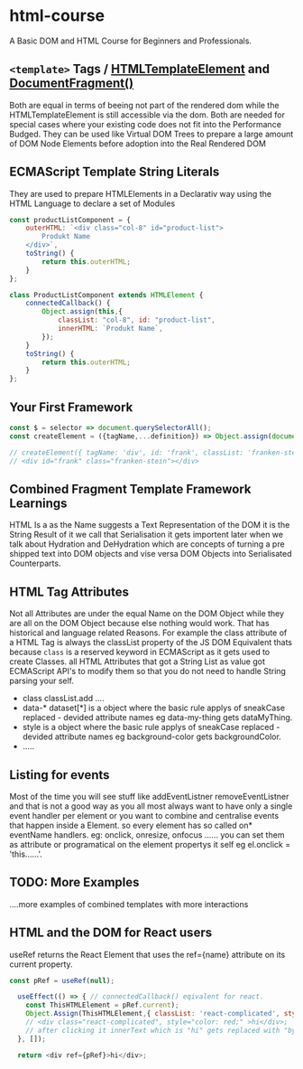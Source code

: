 # html-course
A Basic DOM and HTML Course for Beginners and Professionals.


## ```<template>``` Tags / [HTMLTemplateElement](https://developer.mozilla.org/de/docs/Web/API/HTMLTemplateElement) and [DocumentFragment()](https://developer.mozilla.org/en-US/docs/Web/API/Document/createDocumentFragment)
Both are equal in terms of beeing not part of the rendered dom while the HTMLTemplateElement is still accessible via the dom.
Both are needed for special cases where your existing code does not fit into the Performance Budged. They can be used like Virtual DOM Trees to prepare a large amount of DOM Node Elements before adoption into the Real Rendered DOM



## ECMAScript Template String Literals
They are used to prepare HTMLElements in a Declarativ way using the HTML Language to declare a set of Modules

```js
const productListComponent = { 
    outerHTML: `<div class="col-8" id="product-list"> 
        Produkt Name                        
    </div>`,
    toString() {
        return this.outerHTML;
    }
};

class ProductListComponent extends HTMLElement {
    connectedCallback() {
        Object.assign(this,{
            classList: "col-8", id: "product-list",
            innerHTML: `Produkt Name`,
        });
    }
    toString() {
        return this.outerHTML;
    }
};
````

## Your First Framework

```js
const $ = selector => document.querySelectorAll();
const createElement = ({tagName,...definition}) => Object.assign(document.createElement(tagName),definition,{ toString(){return this.outerHTML;} });

// createElement({ tagName: 'div', id: 'frank', classList: 'franken-stein'})
// <div id=​"frank" class=​"franken-stein">​</div>​

```


## Combined Fragment Template Framework Learnings

HTML Is a as the Name suggests a Text Representation of the DOM it is the String Result of it we call that Serialisation it gets importent later when we talk about Hydration and DeHydration which are concepts of turning a pre shipped text into DOM objects and vise versa DOM Objects into Serialisated Counterparts.

## HTML Tag Attributes
Not all Attributes are under the equal Name on the DOM Object while they are all on the DOM Object because else nothing would work. That has historical and language related Reasons.
For example the class attribute of a HTML Tag is always the classList property of the JS DOM Equivalent thats because ```class``` is a reserved keyword in ECMAScript as it gets used to create Classes.
all HTML Attributes that got a String List as value got ECMAScript API's to modify them so that you do not need to handle String parsing your self. 

- class classList.add ....
- data-* dataset[*] is a object where the basic rule applys of sneakCase replaced - devided attribute names eg data-my-thing gets dataMyThing.
- style is a object where the basic rule applys of sneakCase replaced - devided attribute names eg background-color gets backgroundColor.
- .....

## Listing for events
Most of the time you will see stuff like addEventListner removeEventListner and that is not a good way as you all most always want to have only a single event handler per element or you want to combine and centralise events that happen inside a Element.
so every element has so called on* eventName handlers. eg: onclick, onresize, onfocus ...... you can set them as attribute or programatical on the element propertys it self eg el.onclick = 'this......'.


## TODO: More Examples
....more examples of combined templates with more interactions



## HTML and the DOM for React users
useRef returns the React Element that uses the ref={name} attribute on its current property.
```js
const pRef = useRef(null);

  useEffect(() => { // connectedCallback() eqivalent for react.
    const ThisHTMLElement = pRef.current);
    Object.Assign(ThisHTMLElement,{ classList: 'react-complicated', style: { color: 'red' },onclick="this.innerHTML = 'bye'" });
    // <div class="react-complicated", style="color: red;" >hi</div>;
    // after clicking it innerText which is "hi" gets replaced with "bye"
  }, []);

  return <div ref={pRef}>hi</div>;
```
